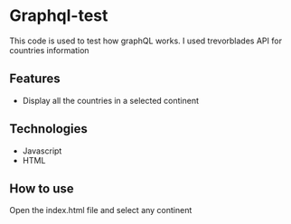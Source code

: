 # Graphql-test
This code is used to test how graphQL works. I used trevorblades API for countries information

## Features 
- Display all the countries in a selected continent

## Technologies
- Javascript
- HTML

## How to use
Open the index.html file and select any continent
